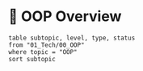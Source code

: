 # 📘 OOP Overview

```dataview
table subtopic, level, type, status
from "01_Tech/00_OOP"
where topic = "OOP"
sort subtopic
```
